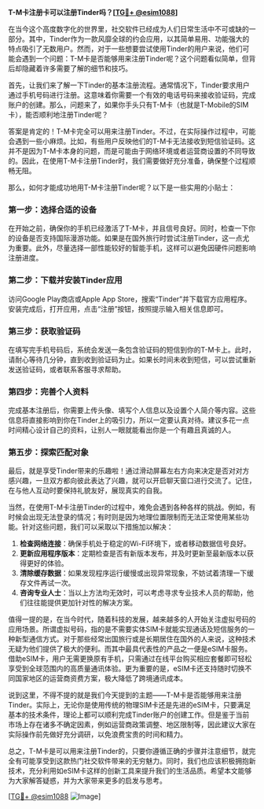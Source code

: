 **T-M卡注册卡可以注册Tinder吗？[[TG💪+ @esim1088](https://t.me/s/esim1088)]**

在当今这个高度数字化的世界里，社交软件已经成为人们日常生活中不可或缺的一部分。其中，Tinder作为一款风靡全球的约会应用，以其简单易用、功能强大的特点吸引了无数用户。然而，对于一些想要尝试使用Tinder的用户来说，他们可能会遇到一个问题：T-M卡是否能够用来注册Tinder呢？这个问题看似简单，但背后却隐藏着许多需要了解的细节和技巧。

首先，让我们来了解一下Tinder的基本注册流程。通常情况下，Tinder要求用户通过手机号码进行注册。这意味着你需要一个有效的电话号码来接收验证码，完成账户的创建。那么，问题来了，如果你手头只有T-M卡（也就是T-Mobile的SIM卡），能否顺利地注册Tinder呢？

答案是肯定的！T-M卡完全可以用来注册Tinder。不过，在实际操作过程中，可能会遇到一些小麻烦。比如，有些用户反映他们的T-M卡无法接收到短信验证码。这并不是因为T-M卡本身的问题，而是可能由于网络环境或者运营商设置的不同导致的。因此，在使用T-M卡注册Tinder时，我们需要做好充分准备，确保整个过程顺畅无阻。

那么，如何才能成功地用T-M卡注册Tinder呢？以下是一些实用的小贴士：

### 第一步：选择合适的设备

在开始之前，确保你的手机已经激活了T-M卡，并且信号良好。同时，检查一下你的设备是否支持国际漫游功能。如果是在国外旅行时尝试注册Tinder，这一点尤为重要。此外，尽量选择一部性能较好的智能手机，这样可以避免因硬件问题影响注册进度。

### 第二步：下载并安装Tinder应用

访问Google Play商店或Apple App Store，搜索“Tinder”并下载官方应用程序。安装完成后，打开应用，点击“注册”按钮，按照提示输入相关信息即可。

### 第三步：获取验证码

在填写完手机号码后，系统会发送一条包含验证码的短信到你的T-M卡上。此时，请耐心等待几分钟，直到收到验证码为止。如果长时间未收到短信，可以尝试重新发送验证码，或者联系客服寻求帮助。

### 第四步：完善个人资料

完成基本注册后，你需要上传头像、填写个人信息以及设置个人简介等内容。这些信息将直接影响到你在Tinder上的吸引力，所以一定要认真对待。建议多花一点时间精心设计自己的资料，让别人一眼就能看出你是一个有趣且真诚的人。

### 第五步：探索匹配对象

最后，就是享受Tinder带来的乐趣啦！通过滑动屏幕左右方向来决定是否对对方感兴趣，一旦双方都向彼此表达了兴趣，就可以开启聊天窗口进行交流了。记住，在与他人互动时要保持礼貌友好，展现真实的自我。

当然，在使用T-M卡注册Tinder的过程中，难免会遇到各种各样的挑战。例如，有时候会出现无法登录的情况；有时则是因为地理位置限制而无法正常使用某些功能。针对这些问题，我们可以采取以下措施加以解决：

1. **检查网络连接**：确保手机处于稳定的Wi-Fi环境下，或者移动数据信号良好。
2. **更新应用程序版本**：定期检查是否有新版本发布，并及时更新至最新版本以获得更好的体验。
3. **清除缓存数据**：如果发现程序运行缓慢或出现异常现象，不妨试着清理一下缓存文件再试一次。
4. **咨询专业人士**：当以上方法均无效时，可以考虑寻求专业技术人员的帮助，他们往往能提供更加针对性的解决方案。

值得一提的是，在当今时代，随着科技的发展，越来越多的人开始关注虚拟号码的应用场景。所谓虚拟号码，指的是不需要实体SIM卡就能实现通话及短信服务的一种新型通信方式。对于那些经常出国旅行或是长期居住在国外的人来说，这种技术无疑为他们提供了极大的便利。而其中最具代表性的产品之一便是eSIM卡服务。借助eSIM卡，用户无需更换原有手机，只需通过在线平台购买相应套餐即可轻松享受到全球范围内的高质量通讯体验。更为重要的是，eSIM卡还支持随时切换不同国家地区的运营商资费方案，极大降低了跨境通讯成本。

说到这里，不得不提的就是我们今天提到的主题——T-M卡是否能够用来注册Tinder。实际上，无论你是使用传统的物理SIM卡还是先进的eSIM卡，只要满足基本的技术条件，理论上都可以顺利完成Tinder账户的创建工作。但是鉴于当前市场上存在诸多不确定因素，例如运营商政策调整、地区限制等，因此建议大家在实际操作前先做好充分调研，以免浪费宝贵的时间和精力。

总之，T-M卡是可以用来注册Tinder的，只要你遵循正确的步骤并注意细节，就完全有可能享受到这款热门社交软件带来的无穷魅力。同时，我们也应该积极拥抱新技术，充分利用如eSIM卡这样的创新工具来提升我们的生活品质。希望本文能够为大家解答疑惑，并为大家带来更多的启发与思考。

[[TG💪+ @esim1088](https://t.me/s/esim1088) ![Image](https://i.postimg.cc/4NQfJmqS/Snipaste-2025-05-13-00-14-12.png)]